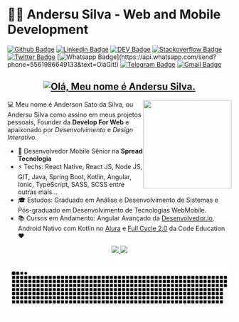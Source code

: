 # :man_technologist: Andersu Silva - Web and Mobile Development

[![Github Badge](https://img.shields.io/badge/-Github-000?style=flat-square&logo=Github&logoColor=white&link=https://github.com/andersusilva)](https://github.com/andersusilva)
[![Linkedin Badge](https://img.shields.io/badge/-LinkedIn-blue?style=flat-square&logo=Linkedin&logoColor=white&link=https://www.linkedin.com/in/andersusilva/)](https://www.linkedin.com/in/andersusilva/)
[![DEV Badge](https://img.shields.io/badge/-DEV.to-000?style=flat-square&logo=dev.to&logoColor=white&link=https://dev.to/andersusilva)](https://dev.to/andersusilva)
[![Stackoverflow Badge](https://img.shields.io/badge/-Stackoverflow-4CA143?style=flat-square&logo=Stackoverflow&logoColor=white&link=https://stackoverflow.com/users/11875243/andersu-silva)](https://stackoverflow.com/users/11875243/andersu-silva)
[![Twitter Badge](https://img.shields.io/badge/-Twitter-1ca0f1?style=flat-square&labelColor=1ca0f1&logo=twitter&logoColor=white&link=https://twitter.com/andersusilvaweb)](https://twitter.com/andersusilvaweb)
[![Whatsapp Badge](https://img.shields.io/badge/-Whatsapp-4CA143?style=flat-square&labelColor=4CA143&logo=whatsapp&logoColor=white&link=https://api.whatsapp.com/send?phone=5561986649133&text=Olá!)](https://api.whatsapp.com/send?phone=5561986649133&text=OláGit!)
[![Telegram Badge](https://img.shields.io/badge/-Telegram-1ca0f1?style=flat-square&labelColor=1ca0f1&logo=telegram&logoColor=white&link=https://t.me/developforweb)](https://t.me/developforweb)
[![Gmail Badge](https://img.shields.io/badge/-Gmail-c14438?style=flat-square&logo=Gmail&logoColor=white&link=mailto:andersusatosilva@gmail.com)](mailto:andersusatosilva@gmail.com)

<h2>
  <div align="center">
    <a href="https://git.io/typing-svg">
      <img src="https://readme-typing-svg.herokuapp.com?font=Comic&size=25&color=blue&center=true&vCenter=true&width=500&lines=Olá!+Meus+amigos+<coders/>+👋🏽;Sou+um+Desenvolvedor+Full+Stack+👩🏽‍💻;" alt="Olá, Meu nome é Andersu Silva.">
    </a>
  </div>
</h2>

<img align='right' src='https://i.imgur.com/ptc4TAn.png' width='199' height='199'>

  💻 Meu nome é Anderson Sato da Silva, ou Andersu Silva como assino em meus projetos pessoais, Founder da **Develop For Web** e apaixonado por *Desenvolvimento* e *Design Interativo*.

- 🏢 Desenvolvedor Mobile Sênior na **Spread Tecnologia**
- ⚡ Techs: React Native, React JS, Node JS, GIT, Java, Spring Boot, Kotlin, Angular, Ionic, TypeScript, SASS, SCSS entre outras mais...
- 🎓 Estudos: Graduado em Análise e Desenvolvimento de Sistemas e Pós-graduado em Desenvolvimento de Tecnologias WebMobile.
- 📚 Cursos em Andamento: Angular Avançado da [Desenvolvedor.io](http://desenvolvedor.io/), Android Nativo com Kotlin no [Alura](https://www.alura.com.br/) e [Full Cycle 2.0](https://fullcycle.com.br/) da Code Education :heart:

<div align="center">
  <a href="https://github.com/andersusilva">
  <img height="150em" src="https://github-readme-stats.vercel.app/api?username=andersusilva&show_icons=true&theme=tokyonight&include_all_commits=true&count_private=true"/>
  <img height="150em" src="https://github-readme-stats.vercel.app/api/top-langs/?username=andersusilva&layout=compact&langs_count=7&theme=tokyonight"/>
</div>
  
  ##

![Snake animation](https://raw.githubusercontent.com/andersusilva/andersusilva/cf9302abd0f1f12c578e1d41bcf7508946ba6b2b/github-contribution-grid-snake.svg)
